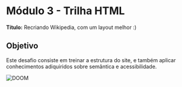 # Módulo 3 - Trilha HTML

**Título:** Recriando Wikipedia, com um layout melhor :)

## Objetivo
Este desafio consiste em treinar a estrutura do site, e também aplicar conhecimentos adiquiridos sobre semântica e acessibilidade.

![DOOM](https://mir-s3-cdn-cf.behance.net/project_modules/hd/db0fb575998179.5c5c77159af9a.jpg)

